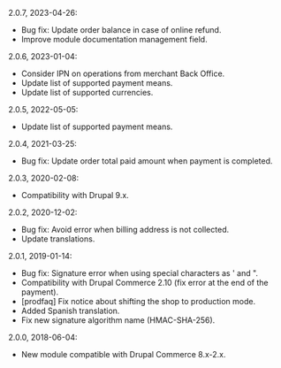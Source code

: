 2.0.7, 2023-04-26:
- Bug fix: Update order balance in case of online refund.
- Improve module documentation management field.

2.0.6, 2023-01-04:
- Consider IPN on operations from merchant Back Office.
- Update list of supported payment means.
- Update list of supported currencies.

2.0.5, 2022-05-05:
- Update list of supported payment means.

2.0.4, 2021-03-25:
- Bug fix: Update order total paid amount when payment is completed.

2.0.3, 2020-02-08:
- Compatibility with Drupal 9.x.

2.0.2, 2020-12-02:
- Bug fix: Avoid error when billing address is not collected.
- Update translations.

2.0.1, 2019-01-14:
- Bug fix: Signature error when using special characters as ' and ".
- Compatibility with Drupal Commerce 2.10 (fix error at the end of the payment).
- [prodfaq] Fix notice about shifting the shop to production mode.
- Added Spanish translation.
- Fix new signature algorithm name (HMAC-SHA-256).

2.0.0, 2018-06-04:
- New module compatible with Drupal Commerce 8.x-2.x.